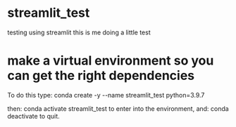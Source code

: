 # streamlit_test
testing using streamlit
this is me doing a little test

# make a virtual environment so you can get the right dependencies
To do this type: conda create -y --name streamlit_test python=3.9.7

then: conda activate streamlit_test
to enter into the environment, and: conda deactivate
to quit. 
